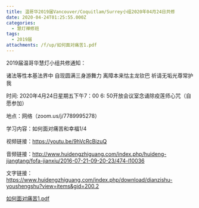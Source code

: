 ```yaml
---
title: 温哥华2019届Vancouver/Coquitlam/Surrey小组2020年04月24日共修
date: 2020-04-24T01:25:55.000Z
categories:
  - 慧灯禅修班
tags:
  - 2019届
attachments: /f/up/如何面对痛苦1.pdf
---
```

2019届温哥华慧灯小组共修通知：

诸法等性本基法界中
自现圆满三身游舞力
离障本来怙主龙钦巴
祈请无垢光尊常护我

时间:   2020年4月24日星期五下午7：00
6: 50开放会议室念诵除疫莲师心咒（自愿参加）

地点：网络（zoom.us/j/7789995278）

学习内容：如何面对痛苦和幸福1/4

视频链接：https://youtu.be/9hVcRcBizuQ

音频链接：http://www.huidengzhiguang.com/index.php/huideng-jiangtang/fofa-jianxiu/2016-07-21-09-20-23/474-l10036

文字链接：https://www.huidengzhiguang.com/index.php/download/dianzishu-youshengshu?view=items&gid=200.2

[如何面对痛苦1.pdf](/f/up/如何面对痛苦1.pdf)